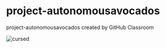 # project-autonomousavocados
project-autonomousavocados created by GitHub Classroom
 
 ![cursed](https://format-magazine-production-res.cloudinary.com/image/upload/c_limit,w_1280,h_960,f_jpg,f_auto/cursed-images-11)
